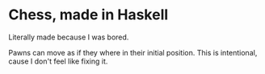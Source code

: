 # Chess, made in Haskell
Literally made because I was bored.

Pawns can move as if they where in their initial position. This is intentional, cause I don't feel like fixing it.

